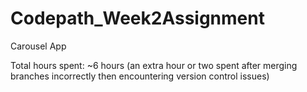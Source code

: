# Codepath_Week2Assignment
Carousel App

Total hours spent:  ~6 hours (an extra hour or two spent after merging branches incorrectly then encountering version control issues)

